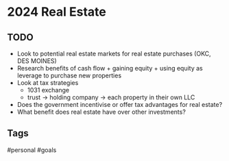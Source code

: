# 2024 Real Estate

## TODO
* Look to potential real estate markets for real estate purchases (OKC, DES MOINES)
* Research benefits of cash flow + gaining equity + using equity as leverage to
  purchase new properties
* Look at tax strategies
  - 1031 exchange
  - trust -> holding company -> each property in their own LLC
* Does the government incentivise or offer tax advantages for real estate?
* What benefit does real estate have over other investments?

## Tags
#personal #goals
